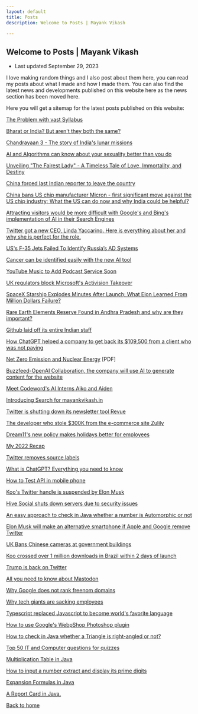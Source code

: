 ```yaml
---
layout: default
title: Posts
description: Welcome to Posts | Mayank Vikash

---
```


## Welcome to Posts | Mayank Vikash

- Last updated September 29, 2023

I love making random things and I also post about them here, you can read my posts about what I made and how I made them. You can also find the latest news and developments published on this website here as the news section has been moved here. 

Here you will get a sitemap for the latest posts published on this website:

[The Problem with vast Syllabus](https://mayankvikash.in/posts/the-problem-with-vast-syllabus/)

[Bharat or India? But aren't they both the same?](https://mayankvikash.in/posts/Bharat-or-India-But-arent-they-both-the-same/)

[Chandrayaan 3 - The story of India's lunar missions](https://mayankvikash.in/posts/Chandrayaan-3-the-story-of-india-lunar-missions/)

[AI and Algorithms can know about your sexuality better than you do](https://mayankvikash.in/posts/AI-and-Algorithms-can-know-your-sexuallity-better-than-you-do/)

[Unveiling "The Fairest Lady" - A Timeless Tale of Love, Immortality, and Destiny](https://mayankvikash.in/posts/Unveiling-The-Fairest%20Lady-A-Timeless-Tale-of-Love-Immortality-and-Destiny/)

[China forced last Indian reporter to leave the country](https://mayankvikash.in/posts/beijing-forces-the-last-indian-reporter-to-leave-china-this-month/)

[China bans US chip manufacturer Micron - first significant move against the US chip industry; What the US can do now and why India could be helpful?
](https://mayankvikash.in/posts/china-bans-us-chip-manufacturer-micron-first-significant-move-against-the-us-chip-industry/)

[Attracting visitors would be more difficult with Google's and Bing's implementation of AI in their Search Engines](https://mayankvikash.in/posts/attracting-visitors-would-be-more-difficult-with-googles-and-bings-implementation-of-ai-in-their-search-engines/)

[Twitter got a new CEO, Linda Yaccarino. Here is everything about her and why she is perfect for the role.](https://mayankvikash.in/posts/twitter-got-a-new-ceo-linda-yaccarino-who-is-she/)

[US's F-35 Jets Failed To Identify Russia’s AD Systems](https://mayankvikash.in/posts/US-s-F-35-Jets-Failed-To-Identify-Russia-s-AD-Systems/)

[Cancer can be identified easily with the new AI tool](https://mayankvikash.in/posts/Cancer-can-be-identified-easily-with-the-new-AI-tool/)

[YouTube Music to Add Podcast Service Soon](https://mayankvikash.in/posts/YouTube-Music-to-Add-Podcast-Service-Soon/)

[UK regulators block Microsoft's Activision Takeover](https://mayankvikash.in/posts/uk-regulators-block-microsofts-activision-takeover/)

[SpaceX Starship Explodes Minutes After Launch; What Elon Learned From Million Dollars Failure?](https://mayankvikash.in/posts/SpaceX-Starship-Explodes-Minutes-After-Launch-What-Elon-Learned-From-Million-Dollars-Failure/)

[Rare Earth Elements Reserve Found in Andhra Pradesh and why are they important?](https://mayankvikash.in/posts/rare-earth-elements-reserve-found-in-andhra-pradesh-and-why-are-they-important/)

[Github laid off its entire Indian staff](https://mayankvikash.in/posts/github-laid-off-its-entire-indian-staff/)

[How ChatGPT helped a company to get back its $109,500 from a client who was not paying](https://mayankvikash.in/posts/how-chatgpt-help-a-company-to-get-back-its-109500-from-a-client-who-was-not-paying/)

[Net Zero Emission and Nuclear Energy](https://mayankvikash.in/posts/Net-Zero-Emission-and-Nuclear-Energy/Mayank-Vikash-Net-Zero-Emission-and-Nuclear-Energy.pdf) [PDF]

[Buzzfeed-OpenAI Collaboration, the company will use AI to generate content for the website](https://mayankvikash.in/posts/buzzfeed-openai-collaboration-the-company-will-use-ai-to-generate-content-for-the-website/)

[Meet Codeword's AI Interns Aiko and Aiden](https://mayankvikash.in/posts/Meet-Codeword-s-AI-Inters-Aiko-and-Aiden/)

[Introducing Search for mayankvikash.in](https://mayankvikash.in/posts/Introducing-Search-for-mayankvikash-in/)

[Twitter is shutting down its newsletter tool Revue](https://mayankvikash.in/posts/Twitter-is-shutting-down-revue/)

[The developer who stole $300K from the e-commerce site Zulily](https://mayankvikash.in/posts/The-developer-who-stole-300K-from-the-e-commerce-site-Zulily/)

[Dream11's new policy makes holidays better for employees](https://mayankvikash.in/posts/Dream11-new-policy-make-holidays-better-for-employees/)

[My 2022 Recap](https://mayankvikash.in/posts/my-2022-recap/)

[Twitter removes source labels](https://mayankvikash.in/posts/twitter-removes-source-labels-from-tweets/)

[What is ChatGPT? Everything you need to know](https://mayankvikash.in/posts/what-is-chatgpt-everything-you-need-to-know-about-the-ai-chat-bot/)

[How to Test API in mobile phone](https://mayankvikash.in/posts/How-To-test-api-in-mobile-phone/)

[Koo's Twitter handle is suspended by Elon Musk](https://mayankvikash.in/posts/Koo-Twitter-handle-is-suspended-by-Elon-Musk/)

[Hive Social shuts down servers due to security issues](https://mayankvikash.in/posts/hive-social-shuts-down-servers-due-to-security-issues/)

[An easy approach to check in Java whether a number is Automorphic or not](https://mayankvikash.in/posts/an-easy-approach-to-check-in-java-whether-a-number-is-automorphic-or-not/)

[Elon Musk will make an alternative smartphone if Apple and Google remove Twitter](https://mayankvikash.in/posts/Elon-Musk-would-create-his-own-phone-if-Google-and-Apple-remove-Twitter/)

[UK Bans Chinese cameras at government buildings](https://mayankvikash.in/posts/UK-bans-Chinese-cameras-at-government-buildings/)

[Koo crossed over 1 million downloads in Brazil within 2 days of launch](https://mayankvikash.in/posts/Koo-crossed-1-million-downloads-in-Brazil-within-2-days-of-launch/)

[Trump is back on Twitter](https://mayankvikash.in/posts/trump-is-back-on-twitter/)

[All you need to know about Mastodon](https://mayankvikash.in/posts/all-you-need-to-know-about-mastodon/)

[Why Google does not rank freenom domains](https://mayankvikash.in/posts/Why-Google-does-not-rank-freenom-domains/)

[Why tech giants are sacking employees](https://mayankvikash.in/posts/why-tech-giants-are-sacking-employees/)

[Typescript replaced Javascript to become world's favorite language](https://mayankvikash.in/posts/typescript-replaced-javascript-to-became-the-worlds-favourite-language/)

[How to use Google's WebpShop Photoshop plugin](https://mayankvikash.in/posts/how-to-download-and-use-webp-shop-photoshop-plugin/)

[How to check in Java whether a Triangle is right-angled or not?](https://mayankvikash.in/posts/How-to-check-in-Java-whether-a-Triangle-is-right-angled-or-not/)

[Top 50 IT and Computer questions for quizzes](https://mayankvikash.in/posts/top-50-it-and-computer-questions/)

[Multiplication Table in Java](https://mayankvikash.in/posts/multiplication-table-in-java/)

[How to input a number extract and display its prime digits](https://mayankvikash.in/posts/how-to-input-a-number-and-display-its-prime-digits/)

[Expansion Formulas in Java](https://mayankvikash.in/posts/Expansion-Formulas-in-Java/)

[A Report Card in Java.](https://mayankvikash.in/posts/simple-report-card-in-java/)



[Back to home](https://mayankvikash.in/)


